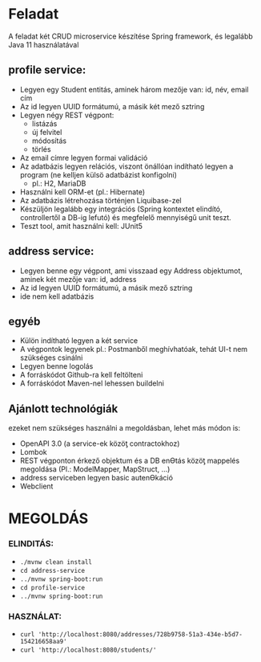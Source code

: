 # Feladat
A feladat két CRUD microservice készítése Spring framework, és legalább Java 11 használatával

## profile service:
- Legyen egy Student entitás, aminek három mezője van: id, név, email cím
- Az id legyen UUID formátumú, a másik két mező sztring
- Legyen négy REST végpont:
  - listázás
  - új felvitel
  - módosítás
  - törlés
- Az email címre legyen formai validáció
- Az adatbázis legyen relációs, viszont önállóan indítható legyen a program (ne kelljen külsö
adatbázist konfigolni)
  - pl.: H2, MariaDB
- Használni kell ORM-et (pl.: Hibernate)
- Az adatbázis létrehozása történjen Liquibase-zel
- Készüljön legalább egy integrációs (Spring kontextet elindító, controllertől a DB-ig lefutó) és
megfelelő mennyiségű unit teszt.
- Teszt tool, amit használni kell: JUnit5 
## address service:
- Legyen benne egy végpont, ami visszaad egy Address objektumot, aminek két mezője van: id,
address
- Az id legyen UUID formátumú, a másik mező sztring
- ide nem kell adatbázis
## egyéb
- Külön indítható legyen a két service
- A végpontok legyenek pl.: Postmanből meghívhatóak, tehát UI-t nem szükséges csinálni
- Legyen benne logolás
- A forráskódot Github-ra kell feltölteni
- A forráskódot Maven-nel lehessen buildelni
## Ajánlott technológiák
  ezeket nem szükséges használni a megoldásban, lehet más módon is:
- OpenAPI 3.0 (a service-ek közöƫ contractokhoz)
- Lombok
- REST végponton érkező objektum és a DB enƟtás közöƫ mappelés megoldása (Pl.: ModelMapper, MapStruct, ...)
- address serviceben legyen basic autenƟkáció
- Webclient

# MEGOLDÁS

### ELINDITÁS:
- `./mvnw clean install`
- `cd address-service`
- `../mvnw spring-boot:run`
- `cd profile-service`
- `../mvnw spring-boot:run`

### HASZNÁLAT:
- `curl 'http://localhost:8080/addresses/728b9758-51a3-434e-b5d7-154216658aa9'`
- `curl 'http://localhost:8080/students/'  `
